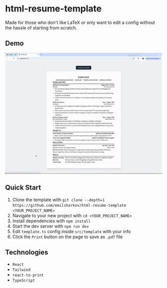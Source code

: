 # html-resume-template
Made for those who don't like LaTeX or only want to edit a config without the hassle of starting from scratch.

## Demo
![Demo](./demo.gif)

## Quick Start
1. Clone the template with ```git clone --depth=1 https://github.com/emilsharkov/html-resume-template <YOUR_PROJECT_NAME>```
2. Navigate to your new project with ```cd <YOUR_PROJECT_NAME>```
3. Install dependencies with ```npm install```
4. Start the dev server with ```npm run dev```
5. Edit ```template.ts``` config inside ```src/template``` with your info
6. Click the ```Print``` button on the page to save as ```.pdf``` file

 ## Technologies
- `React`
- `Tailwind`
- `react-to-print`
- `TypeScript`